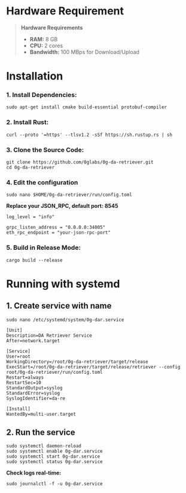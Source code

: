 
# Hardware Requirement
> **Hardware Requirements**
> 
> - **RAM:** 8 GB
> - **CPU:** 2 cores
> - **Bandwidth:** 100 MBps for Download/Upload


# Installation

### 1. Install Dependencies:
```sudo apt-get update
sudo apt-get install cmake build-essential protobuf-compiler
```
### 2. Install Rust:
```
curl --proto '=https' --tlsv1.2 -sSf https://sh.rustup.rs | sh
```
### 3. Clone the Source Code:
```
git clone https://github.com/0glabs/0g-da-retriever.git
cd 0g-da-retriever
```
### 4. Edit the configuration 

```
sudo nano $HOME/0g-da-retriever/run/config.toml
```
**Replace your JSON_RPC, default port: 8545** 

```
log_level = "info"

grpc_listen_address = "0.0.0.0:34005"
eth_rpc_endpoint = "your-json-rpc-port"
```

### 5. Build in Release Mode:
```
cargo build --release
```
# Running with systemd
## 1. Create service with name
```
sudo nano /etc/systemd/system/0g-dar.service
```

```
[Unit]
Description=DA Retriever Service
After=network.target

[Service]
User=root
WorkingDirectory=/root/0g-da-retriever/target/release
ExecStart=/root/0g-da-retriever/target/release/retriever --config root/0g-da-retriever/run/config.toml
Restart=always
RestartSec=10
StandardOutput=syslog
StandardError=syslog
SyslogIdentifier=da-re

[Install]
WantedBy=multi-user.target
```

## 2. Run the service

```
sudo systemctl daemon-reload
sudo systemctl enable 0g-dar.service
sudo systemctl start 0g-dar.service
sudo systemctl status 0g-dar.service
```

**Check logs real-time:**

```sudo journalctl -f -u 0g-dar.service```
